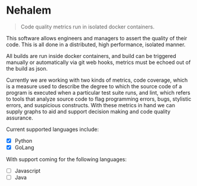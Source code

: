 

# Nehalem

> Code quality metrics run in isolated docker containers.

This software allows engineers and managers to assert the quality of their code. 
This is all done in a distributed, high performance, isolated manner.

All builds are run inside docker containers, and build can be triggered manually or automatically via 
git web hooks, metrics must be echoed out of the build as json.  

Currently we are working with two kinds of metrics, code coverage, which is a measure used to describe the 
degree to which the source code of a program is executed when a particular test suite runs, and lint, which 
refers to tools that analyze source code to flag programming errors, bugs, stylistic errors, and suspicious 
constructs. With these metrics in hand we can supply graphs to aid and support decision making and code 
quality assurance.



Current supported languages include:
- [x] Python
- [x] GoLang

With support coming for the following languages:
- [ ] Javascript
- [ ] Java
